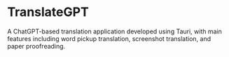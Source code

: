 # TranslateGPT

A ChatGPT-based translation application developed using Tauri, with main features including word pickup translation, screenshot translation, and paper proofreading.



